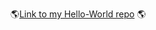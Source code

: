 
:earth_americas:[Link to my Hello-World repo](https://github.com/corinnchilds/hello-world.git) :earth_americas:
